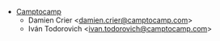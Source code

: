 - [Camptocamp](https://www.camptocamp.com)
  - Damien Crier \<<damien.crier@camptocamp.com>\>
  - Iván Todorovich \<<ivan.todorovich@camptocamp.com>\>
